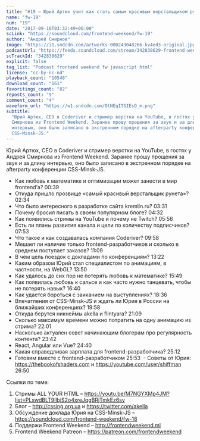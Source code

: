 ```yaml
---
title: "#19 – Юрий Артюх учит как стать самым красивым верстальщиком рунета"
name: "fw-19"
num: "19"
date: "2017-09-18T03:32:49+00:00"
scLink: "https://soundcloud.com/frontend-weekend/fw-19"
author: "Андрей Смирнов"
image: "https://i1.sndcdn.com/artworks-000243048266-kv4ed3-original.jpg"
podcastUrl: "https://feeds.soundcloud.com/stream/342838629-frontend-weekend-fw-19.m4a"
scTrackId: "342838629"
explicit: false
tag_list: "Podcast frontend weekend fw javascript html"
license: "cc-by-nc-nd"
playback_count: "10548"
download_count: "161"
favoritings_count: "82"
reposts_count: "9"
comment_count: "4"
waveform_url: "https://w1.sndcdn.com/OtNEqITSIEsO_m.png"
subtitle:
  "Юрий Артюх, CEO в Coderiver и стример верстки на YouTube, в гостях у Андрея
  Смирнова из Frontend Weekend. Заранее прошу прощения за звук и за длину
  интервью, оно было записано в экстренном порядке на afterparty конференции
  CSS-Minsk-JS."
---
```


Юрий Артюх, CEO в Coderiver и стример верстки на YouTube, в гостях у Андрея
Смирнова из Frontend Weekend. Заранее прошу прощения за звук и за длину
интервью, оно было записано в экстренном порядке на afterparty конференции
CSS-Minsk-JS.

- Как любовь к математике и оптимизации может занести в мир frontend’а?
  <timecode sec="39">00:39</timecode>
- Откуда пришло прозвище «самый красивый верстальщик рунета»?
  <timecode sec="154">02:34</timecode>
- Что было интересного в разработке сайта kremlin.ru?
  <timecode sec="211">03:31</timecode>
- Почему бросил писать в своем популярном блоге?
  <timecode sec="272">04:32</timecode>
- Как появились стримы на YouTube и почему не Twitch?
  <timecode sec="356">05:56</timecode>
- Есть ли планы развития канала и цели по количеству подписчиков?
  <timecode sec="473">07:53</timecode>
- Что такое и как создавалась компания Coderiver?
  <timecode sec="598">09:58</timecode>
- Мешает ли наличие только frontend-разработчиков и сколько в среднем поступает
  заказов? <timecode sec="669">11:09</timecode>
- В чем цель поездок с докладами по конференциям?
  <timecode sec="802">13:22</timecode>
- Каким образом Юрий стал специалистом по анимациям, в частности, на WebGL?
  <timecode sec="830">13:50</timecode>
- Как удалось до сих пор не потерять любовь к математике?
  <timecode sec="949">15:49</timecode>
- Как появилась любовь к сальсе и как часто нужно танцевать, чтобы не потерять
  навык? <timecode sec="1000">16:40</timecode>
- Как удается бороться с заиканием на выступлениях?
  <timecode sec="1116">18:36</timecode>
- Впечатления от CSS-Minsk-JS и ждать ли Юрия в России на ближайших
  конференциях? <timecode sec="1198">19:58</timecode>
- Откуда берутся никнеймы akella и flintyara?
  <timecode sec="1269">21:09</timecode>
- Сколько максимум времени можно потратить на одну анимацию из стрима?
  <timecode sec="1321">22:01</timecode>
- Насколько актуален совет начинающим блогерам про регулярность контента?
  <timecode sec="1422">23:42</timecode>
- React, Angular или Vue? <timecode sec="1480">24:40</timecode>
- Какая справедливая зарплата для frontend-разработчика?
  <timecode sec="1512">25:12</timecode>
- Готовим вместе с frontend-разработчиком <timecode sec="1553">25:53</timecode>
   \- Советы от Юрия: <https://thebookofshaders.com> и
  <https://youtube.com/user/shiffman> <timecode sec="1610">26:50</timecode>

Ссылки по теме:

1. Стримы ALL YOUR HTML –
   <https://youtu.be/M7NGYXMp4JM?list=PLswdBLT9llbjS2o4xreJqgBRjTmkEz6sv>
2. Блог – <http://cssing.org.ua> и <https://twitter.com/akella>
3. Обсуждение доклада Юрия на CSS-Minsk-JS –
   <https://soundcloud.com/frontend-weekend/fw-18>
4. Поддержи Frontend Weekend – <http://frontendweekend.ml>
5. Frontend Weekend Patreon – <https://patreon.com/frontendweekend>
